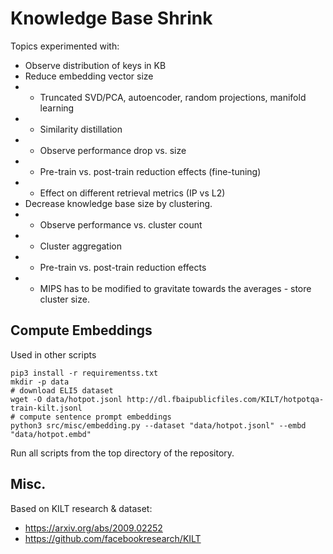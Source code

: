 # Knowledge Base Shrink

Topics experimented with:

- Observe distribution of keys in KB
- Reduce embedding vector size
- - Truncated SVD/PCA, autoencoder, random projections, manifold learning
- - Similarity distillation
- - Observe performance drop vs. size
- - Pre-train vs. post-train reduction effects (fine-tuning)
- - Effect on different retrieval metrics (IP vs L2)
- Decrease knowledge base size by clustering.
- - Observe performance vs. cluster count
- - Cluster aggregation
- - Pre-train vs. post-train reduction effects
- - MIPS has to be modified to gravitate towards the averages - store cluster size.

## Compute Embeddings

Used in other scripts

```
pip3 install -r requirementss.txt
mkdir -p data
# download ELI5 dataset
wget -O data/hotpot.jsonl http://dl.fbaipublicfiles.com/KILT/hotpotqa-train-kilt.jsonl
# compute sentence prompt embeddings
python3 src/misc/embedding.py --dataset "data/hotpot.jsonl" --embd "data/hotpot.embd"
```

Run all scripts from the top directory of the repository.

## Misc.

Based on KILT research & dataset:
- https://arxiv.org/abs/2009.02252
- https://github.com/facebookresearch/KILT